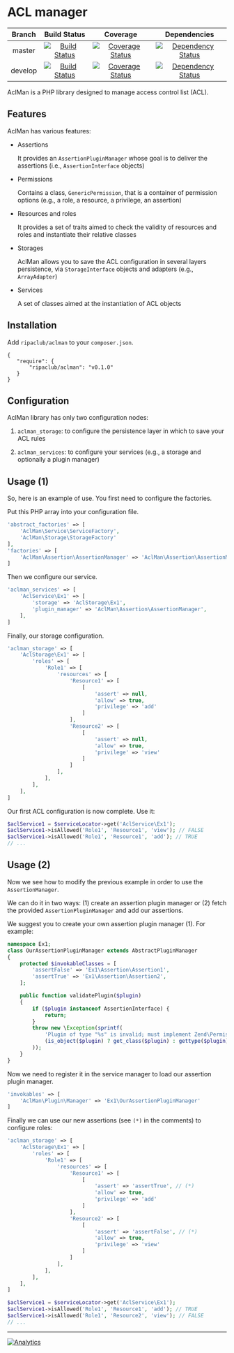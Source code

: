 ACL manager
===========

| Branch  | Build Status | Coverage | Dependencies |
|:-------------:|:-------------:|:-------------:|:-------------:|
|master|[![Build Status](https://travis-ci.org/ripaclub/aclman.svg?branch=master)](https://travis-ci.org/ripaclub/aclman) |[![Coverage Status](https://coveralls.io/repos/ripaclub/aclman/badge.png?branch=master)](https://coveralls.io/r/ripaclub/aclman)|[![Dependency Status](https://www.versioneye.com/user/projects/544efbb39fc4d5226e0000ec/badge.svg)](https://www.versioneye.com/user/projects/544efbb39fc4d5226e0000ec)|
|develop|[![Build Status](https://travis-ci.org/ripaclub/aclman.svg?branch=develop)](https://travis-ci.org/ripaclub/aclman)|[![Coverage Status](https://coveralls.io/repos/ripaclub/aclman/badge.png?branch=develop)](https://coveralls.io/r/ripaclub/aclman?branch=develop)|[![Dependency Status](https://www.versioneye.com/user/projects/544efb509fc4d5e91300017c/badge.svg)](https://www.versioneye.com/user/projects/544efb509fc4d5e91300017c)|

AclMan is a PHP library designed to manage access control list (ACL).

Features
--------

AclMan has various features:

* Assertions

    It provides an `AssertionPluginManager` whose goal is to deliver the assertions (i.e., `AssertionInterface` objects)

* Permissions

    Contains a class, `GenericPermission`, that is a container of permission options (e.g., a role, a resource, a privilege, an assertion)

* Resources and roles

    It provides a set of traits aimed to check the validity of resources and roles and instantiate their relative classes

* Storages

    AclMan allows you to save the ACL configuration in several layers persistence, via `StorageInterface` objects and adapters (e.g., `ArrayAdapter`)

* Services

    A set of classes aimed at the instantiation of ACL objects

Installation
------------

Add `ripaclub/aclman` to your `composer.json`.

```
{
   "require": {
       "ripaclub/aclman": "v0.1.0"
   }
}
```

Configuration
-------------

AclMan library has only two configuration nodes:

1. `aclman_storage`: to configure the persistence layer in which to save your ACL rules

2. `aclman_services`: to configure your services (e.g., a storage and optionally a plugin manager)

Usage (1)
---------

So, here is an example of use. You first need to configure the factories.

Put this PHP array into your configuration file.

```php
'abstract_factories' => [
    'AclMan\Service\ServiceFactory',
    'AclMan\Storage\StorageFactory'
],
'factories' => [
    'AclMan\Assertion\AssertionManager' => 'AclMan\Assertion\AssertionManagerFactory'
]
```

Then we configure our service.

```php
'aclman_services' => [
    'AclService\Ex1' => [
        'storage' => 'AclStorage\Ex1',
        'plugin_manager' => 'AclMan\Assertion\AssertionManager',
    ],
]
```

Finally, our storage configuration.

```php
'aclman_storage' => [
    'AclStorage\Ex1' => [
        'roles' => [
            'Role1' => [
                'resources' => [
                    'Resource1' => [
                        [
                            'assert' => null,
                            'allow' => true,
                            'privilege' => 'add'
                        ]
                    ],
                    'Resource2' => [
                        [
                            'assert' => null,
                            'allow' => true,
                            'privilege' => 'view'
                        ]
                    ]
                ],
            ],
        ],
    ],
]
```

Our first ACL configuration is now complete. Use it:

```php
$aclService1 = $serviceLocator->get('AclService\Ex1');
$aclService1->isAllowed('Role1', 'Resource1', 'view'); // FALSE
$aclService1->isAllowed('Role1', 'Resource1', 'add'); // TRUE
// ...
```

Usage (2)
---------

Now we see how to modify the previous example in order to use the `AssertionManager`.

We can do it in two ways: (1) create an assertion plugin manager or (2) fetch the provided `AssertionPluginManager` and add our assertions.

We suggest you to create your own assertion plugin manager (1). For example:

```php
namespace Ex1;
class OurAssertionPluginManager extends AbstractPluginManager
{
    protected $invokableClasses = [
        'assertFalse' => 'Ex1\Assertion\Assertion1',
        'assertTrue' => 'Ex1\Assertion\Assertion2',
    ];

    public function validatePlugin($plugin)
    {
        if ($plugin instanceof AssertionInterface) {
            return;
        }
        throw new \Exception(sprintf(
            'Plugin of type "%s" is invalid; must implement Zend\Permissions\Acl\Assertion\AssertionInterface',
            (is_object($plugin) ? get_class($plugin) : gettype($plugin))
        ));
    }
}
```

Now we need to register it in the service manager to load our assertion plugin manager.

```php
'invokables' => [
    'AclMan\Plugin\Manager' => 'Ex1\OurAssertionPluginManager'
]
```

Finally we can use our new assertions (see `(*)` in the comments) to configure roles:

```php
'aclman_storage' => [
    'AclStorage\Ex1' => [
        'roles' => [
            'Role1' => [
                'resources' => [
                    'Resource1' => [
                        [
                            'assert' => 'assertTrue', // (*)
                            'allow' => true,
                            'privilege' => 'add'
                        ]
                    ],
                    'Resource2' => [
                        [
                            'assert' => 'assertFalse', // (*)
                            'allow' => true,
                            'privilege' => 'view'
                        ]
                    ]
                ],
            ],
        ],
    ],
]
```


```php
$aclService1 = $serviceLocator->get('AclService\Ex1');
$aclService1->isAllowed('Role1', 'Resource1', 'add'); // TRUE
$aclService1->isAllowed('Role1', 'Resource2', 'view'); // FALSE
// ...
```

---

[![Analytics](https://ga-beacon.appspot.com/UA-49655829-1/ripaclub/aclman)](https://github.com/igrigorik/ga-beacon)
